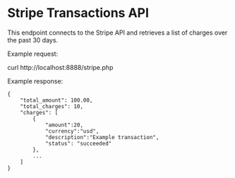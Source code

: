 # Stripe Transactions API

This endpoint connects to the Stripe API and retrieves a list of charges over the past 30 days.

Example request:

curl http://localhost:8888/stripe.php

Example response:

    {
        "total_amount": 100.00,
        "total_charges": 10,
        "charges": [
            {
                "amount":20,
                "currency":"usd",
                "description":"Example transaction",
                "status": "succeeded"
            },
            ...
        ]
    } 